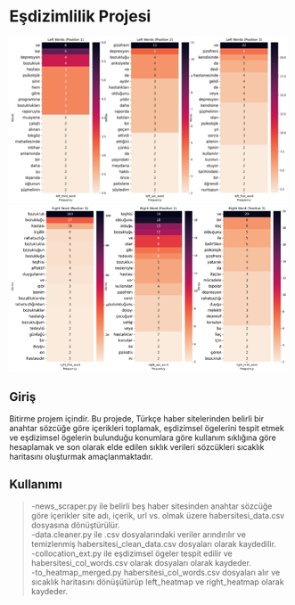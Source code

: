 # Eşdizimlilik Projesi

<img src="https://github.com/atahann7/esdizimlilik-projesi/blob/master/blob/image/heatmap_left.png" alt="Heatmap Left" width="500" height="300">
<img src="https://github.com/atahann7/esdizimlilik-projesi/blob/master/blob/image/heatmap_right.png" alt="Heatmap Right" width="500" height="300">

## Giriş 

Bitirme projem içindir. Bu projede, Türkçe haber sitelerinden belirli bir anahtar sözcüğe göre içerikleri toplamak, eşdizimsel ögelerini tespit etmek ve eşdizimsel ögelerin bulunduğu konumlara göre kullanım sıklığına göre hesaplamak ve son olarak elde edilen sıklık verileri sözcükleri sıcaklık haritasını oluşturmak amaçlanmaktadır.

## Kullanımı

>-news_scraper.py ile belirli beş haber sitesinden anahtar sözcüğe göre içerikler site adı, içerik, url vs. olmak üzere habersitesi_data.csv dosyasına dönüştürülür.  
>-data.cleaner.py ile .csv dosyalarındaki veriler arındırılır ve temizlenmiş habersitesi_clean_data.csv dosyaları olarak kaydedilir.  
>-collocation_ext.py ile eşdizimsel ögeler tespit edilir ve habersitesi_col_words.csv olarak dosyaları olarak kaydeder.  
>-to_heatmap_merged.py habersitesi_col_words.csv dosyaları alır ve sıcaklık haritasını dönüşütürüp left_heatmap ve right_heatmap olarak kaydeder. 

